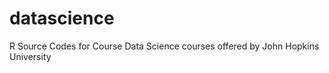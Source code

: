 datascience
===========

R Source Codes for Course Data Science courses offered by John Hopkins University
